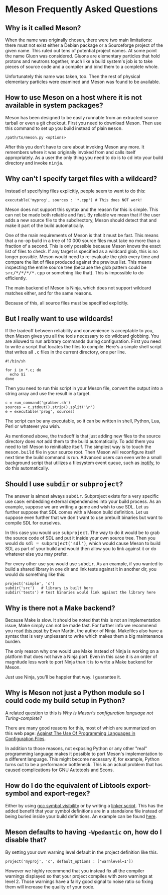 # Meson Frequently Asked Questions

## Why is it called Meson?

When the name was originally chosen, there were two main limitations: there must not exist either a Debian package or a Sourceforge project of the given name. This ruled out tens of potential project names. At some point the name Gluon was considered. Gluons are elementary particles that hold protons and neutrons together, much like a build system's job is to take pieces of source code and a compiler and bind them to a complete whole.

Unfortunately this name was taken, too. Then the rest of physical elementary particles were examined and Meson was found to be available. 

## How to use Meson on a host where it is not available in system packages? 

Meson has been designed to be easily runnable from an extracted source tarball or even a git checkout. First you need to download Meson. Then use this command to set up you build instead of plain <tt>meson</tt>.

    /path/to/meson.py <options>

After this you don't have to care about invoking Meson any more. It remembers where it was originally invoked from and calls itself appropriately. As a user the only thing you need to do is to cd into your build directory and invoke <tt>ninja</tt>. 

## Why can't I specify target files with a wildcard?

Instead of specifying files explicitly, people seem to want to do this:

    executable('myprog', sources : '*.cpp') # This does NOT work!

Meson does not support this syntax and the reason for this is simple. This can not be made both reliable and fast. By reliable we mean that if the user adds a new source file to the subdirectory, Meson should detect that and make it part of the build automatically.

One of the main requirements of Meson is that it must be fast. This means that a no-op build in a  tree of 10 000 source files must take no more than a fraction of a second. This is only possible because Meson knows the exact list of files to check. If any target is specified as a wildcard glob, this is no longer possible. Meson would need to re-evaluate the glob every time and compare the list of files produced against the previous list. This means inspecting the entire source tree (because the glob pattern could be <tt>src/\*/\*/\*/\*.cpp</tt> or something like that). This is impossible to do efficiently.

The main backend of Meson is Ninja, which does not support wildcard matches either, and for the same reasons.

Because of this, all source files must be specified explicitly.

## But I really want to use wildcards!

If the tradeoff between reliability and convenience is acceptable to you, then Meson gives you all the tools necessary to do wildcard globbing. You are allowed to run arbitrary commands during configuration. First you need to write a script that locates the files to compile. Here's a simple shell script that writes all <tt>.c</tt> files in the current directory, one per line.


    #!/bin/sh

    for i in *.c; do
      echo $i
    done

Then you need to run this script in your Meson file, convert the output into a string array and use the result in a target.

    c = run_command('grabber.sh')
    sources = c.stdout().strip().split('\n')
    e = executable('prog', sources)

The script can be any executable, so it can be written in shell, Python, Lua, Perl or whatever you wish.

As mentioned above, the tradeoff is that just adding new files to the source directory does *not* add them to the build automatically. To add them you need to tell Meson to reinitialize itself. The simplest way is to touch the <tt>meson.build</tt> file in your source root. Then Meson will reconfigure itself next time the build command is run. Advanced users can even write a small background script that utilizes a filesystem event queue, such as [inotify](https://en.wikipedia.org/wiki/Inotify), to do this automatically.

## Should I use <tt>subdir</tt> or <tt>subproject</tt>?

The answer is almost always <tt>subdir</tt>. Subproject exists for a very specific use case: embedding external dependencies into your build process. As an example, suppose we are writing a game and wish to use SDL. Let us further suppose that SDL comes with a Meson build definition. Let us suppose even further that we don't want to use prebuilt binaries but want to compile SDL for ourselves.

In this case you would use <tt>subproject</tt>. The way to do it would be to grab the source code of SDL and put it inside your own source tree. Then you would do <tt>sdl = subproject('sdl')</tt>, which would cause Meson to build SDL as part of your build and would then allow you to link against it or do whatever else you may prefer.

For every other use you would use <tt>subdir</tt>. As an example, if you wanted to build a shared library in one dir and link tests against it in another dir, you would do something like this:

    project('simple', 'c')
    subdir('src')   # library is built here
    subdir('tests') # test binaries would link against the library here

## Why is there not a Make backend?

Because Make is slow. It should be noted that this is not an implementation issue, Make simply can not be made fast. For further info we recommend you read [this post](http://neugierig.org/software/chromium/notes/2011/02/ninja.html) by Evan Martin, the author of Ninja. Makefiles also have a syntax that is very unpleasant to write which makes them a big maintenance burden.

The only reason why one would use Make instead of Ninja is working on a platform that does not have a Ninja port. Even in this case it is an order of magnitude less work to port Ninja than it is to write a Make backend for Meson.

Just use Ninja, you'll be happier that way. I guarantee it.

## Why is Meson not just a Python module so I could code my build setup in Python? ##

A related question to this is *Why is Meson's configuration language not Turing-complete?*

There are many good reasons for this, most of which are summarized on this web page: [Against The Use Of Programming Languages in Configuration Files](http://taint.org/2011/02/18/001527a.html).

In addition to those reasons, not exposing Python or any other "real" programming language makes it possible to port Meson's implementation to a different language. This might become necessary if, for example, Python turns out to be a performance bottleneck. This is an actual problem that has caused complications for GNU Autotools and Scons.

## How do I do the equivalent of Libtools export-symbol and export-regex?

Either by using [gcc symbol visibility](https://gcc.gnu.org/wiki/Visibility) or by writing a [linker script](http://ftp.gnu.org/old-gnu/Manuals/ld-2.9.1/html_mono/ld.html). This has the added benefit that your symbol definitions are in a standalone file instead of being buried inside your build definitions. An example can be found [here](https://github.com/jpakkane/meson/tree/master/test%20cases/linuxlike/3%20linker%20script).

## Meson defaults to having `-Wpedantic` on, how do I disable that?

By setting your own warning level default in the project definition like this.

    project('myproj', 'c', default_options : ['warnlevel=1'])

However we highly recommend that you instead fix all the compiler warnings displayed so that your project compiles with zero warnings at level 2. Those warnings have a fairly good signal to noise ratio so fixing them will increase the quality of your code.